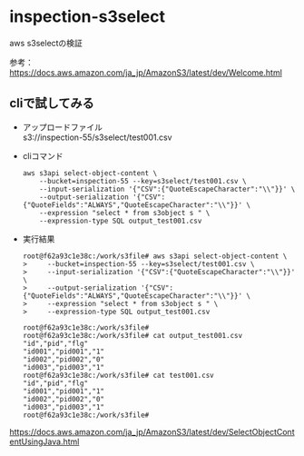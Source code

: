 # inspection-s3select
aws s3selectの検証  

参考：https://docs.aws.amazon.com/ja_jp/AmazonS3/latest/dev/Welcome.html  



## cliで試してみる

* アップロードファイル  
  s3://inspection-55/s3select/test001.csv

* cliコマンド
  ```
  aws s3api select-object-content \
      --bucket=inspection-55 --key=s3select/test001.csv \
      --input-serialization '{"CSV":{"QuoteEscapeCharacter":"\\"}}' \
      --output-serialization '{"CSV":{"QuoteFields":"ALWAYS","QuoteEscapeCharacter":"\\"}}' \
      --expression "select * from s3object s " \
      --expression-type SQL output_test001.csv
  ```

* 実行結果
  ```
  root@f62a93c1e38c:/work/s3file# aws s3api select-object-content \
  >     --bucket=inspection-55 --key=s3select/test001.csv \
  >     --input-serialization '{"CSV":{"QuoteEscapeCharacter":"\\"}}' \
  >     --output-serialization '{"CSV":{"QuoteFields":"ALWAYS","QuoteEscapeCharacter":"\\"}}' \
  >     --expression "select * from s3object s " \
  >     --expression-type SQL output_test001.csv
  
  root@f62a93c1e38c:/work/s3file# 
  root@f62a93c1e38c:/work/s3file# cat output_test001.csv 
  "id","pid","flg"
  "id001","pid001","1"
  "id002","pid002","0"
  "id003","pid003","1"
  root@f62a93c1e38c:/work/s3file# cat test001.csv 
  "id","pid","flg"
  "id001","pid001","1"
  "id002","pid002","0"
  "id003","pid003","1"
  root@f62a93c1e38c:/work/s3file# 
  ```





https://docs.aws.amazon.com/ja_jp/AmazonS3/latest/dev/SelectObjectContentUsingJava.html
